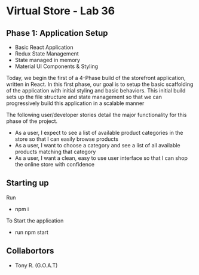 # Virtual Store - Lab 36

## Phase 1: Application Setup

- Basic React Application
- Redux State Management
- State managed in memory
- Material UI Components & Styling

Today, we begin the first of a 4-Phase build of the storefront application, written in React. In this first phase, our goal is to setup the basic scaffolding of the application with initial styling and basic behaviors. This initial build sets up the file structure and state management so that we can progressively build this application in a scalable manner

The following user/developer stories detail the major functionality for this phase of the project.

- As a user, I expect to see a list of available product categories in the store so that I can easily browse products
- As a user, I want to choose a category and see a list of all available products matching that category
- As a user, I want a clean, easy to use user interface so that I can shop the online store with confidence

## Starting up

Run

- npm i

To Start the application

- run npm start

## Collabortors

- Tony R. (G.O.A.T)

